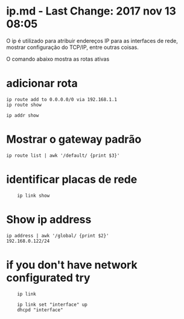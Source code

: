 # ip.md - Last Change: 2017 nov 13 08:05

O ip é utilizado para atribuir endereços IP para as interfaces de rede,
mostrar configuração do TCP/IP, entre outras coisas.

O comando abaixo mostra as rotas ativas

# adicionar rota

    ip route add to 0.0.0.0/0 via 192.168.1.1
    ip route show

    ip addr show

# Mostrar o gateway padrão

    ip route list | awk '/default/ {print $3}'

# identificar placas de rede

		ip link show

# Show ip address

    ip address | awk '/global/ {print $2}'
    192.168.0.122/24

# if you don't have network configurated try

		ip link

		ip link set "interface" up
		dhcpd "interface"
